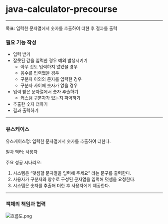 # java-calculator-precourse

---

목표: 입력한 문자열에서 숫자를 추출하여 더한 후 결과를 출력

### 필요 기능 작성

- 입력 받기
- 잘못된 값을 입력한 경우 예외 발생시키기
    - 아무 것도 입력하지 않았을 경우
    - 음수를 입력했을 경우
    - 구분자 이외의 문자를 입력한 경우
    - 구분자 사이에 숫자가 없을 경우
- 입력 받은 문자열에서 숫자 추출하기
    - 커스텀 구분자가 있는지 파악하기
- 추출한 숫자 더하기
- 결과 출력하기

---

### 유스케이스

유스케이스명: 입력한 문자열에서 숫자를 추출하여 더한다.

일차 액터: 사용자

주요 성공 시나리오:

1. 시스템은 “덧셈할 문자열을 입력해 주세요” 라는 문구를 출력한다.
2. 사용자가 구분자와 양수로 구성된 문자열을 입력해 덧셈을 요청한다.
3. 시스템은 숫자를 추출해 더한 후 사용자에게 제공한다.

---

### 객체의 책임과 협력

![흐름도.png](https://i.ibb.co/8dyBsYm/image.png)
